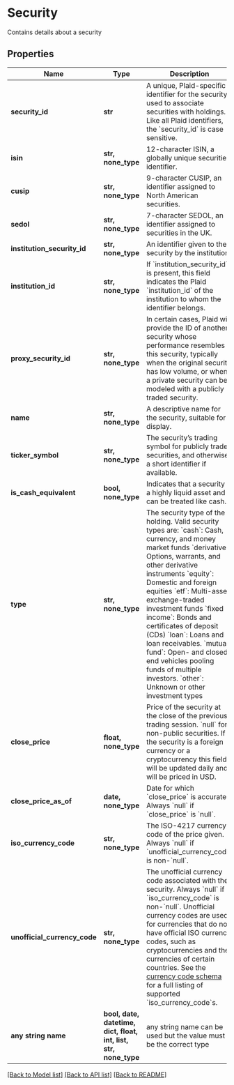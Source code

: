 # Security

Contains details about a security

## Properties
Name | Type | Description | Notes
------------ | ------------- | ------------- | -------------
**security_id** | **str** | A unique, Plaid-specific identifier for the security, used to associate securities with holdings. Like all Plaid identifiers, the &#x60;security_id&#x60; is case sensitive. | 
**isin** | **str, none_type** | 12-character ISIN, a globally unique securities identifier. | 
**cusip** | **str, none_type** | 9-character CUSIP, an identifier assigned to North American securities. | 
**sedol** | **str, none_type** | 7-character SEDOL, an identifier assigned to securities in the UK. | 
**institution_security_id** | **str, none_type** | An identifier given to the security by the institution | 
**institution_id** | **str, none_type** | If &#x60;institution_security_id&#x60; is present, this field indicates the Plaid &#x60;institution_id&#x60; of the institution to whom the identifier belongs. | 
**proxy_security_id** | **str, none_type** | In certain cases, Plaid will provide the ID of another security whose performance resembles this security, typically when the original security has low volume, or when a private security can be modeled with a publicly traded security. | 
**name** | **str, none_type** | A descriptive name for the security, suitable for display. | 
**ticker_symbol** | **str, none_type** | The security’s trading symbol for publicly traded securities, and otherwise a short identifier if available. | 
**is_cash_equivalent** | **bool, none_type** | Indicates that a security is a highly liquid asset and can be treated like cash. | 
**type** | **str, none_type** | The security type of the holding. Valid security types are:  &#x60;cash&#x60;: Cash, currency, and money market funds  &#x60;derivative&#x60;: Options, warrants, and other derivative instruments  &#x60;equity&#x60;: Domestic and foreign equities  &#x60;etf&#x60;: Multi-asset exchange-traded investment funds  &#x60;fixed income&#x60;: Bonds and certificates of deposit (CDs)  &#x60;loan&#x60;: Loans and loan receivables.  &#x60;mutual fund&#x60;: Open- and closed-end vehicles pooling funds of multiple investors.  &#x60;other&#x60;: Unknown or other investment types | 
**close_price** | **float, none_type** | Price of the security at the close of the previous trading session. &#x60;null&#x60; for non-public securities. If the security is a foreign currency or a cryptocurrency this field will be updated daily and will be priced in USD. | 
**close_price_as_of** | **date, none_type** | Date for which &#x60;close_price&#x60; is accurate. Always &#x60;null&#x60; if &#x60;close_price&#x60; is &#x60;null&#x60;. | 
**iso_currency_code** | **str, none_type** | The ISO-4217 currency code of the price given. Always &#x60;null&#x60; if &#x60;unofficial_currency_code&#x60; is non-&#x60;null&#x60;. | 
**unofficial_currency_code** | **str, none_type** | The unofficial currency code associated with the security. Always &#x60;null&#x60; if &#x60;iso_currency_code&#x60; is non-&#x60;null&#x60;. Unofficial currency codes are used for currencies that do not have official ISO currency codes, such as cryptocurrencies and the currencies of certain countries.  See the [currency code schema](https://plaid.com/docs/api/accounts#currency-code-schema) for a full listing of supported &#x60;iso_currency_code&#x60;s. | 
**any string name** | **bool, date, datetime, dict, float, int, list, str, none_type** | any string name can be used but the value must be the correct type | [optional]

[[Back to Model list]](../README.md#documentation-for-models) [[Back to API list]](../README.md#documentation-for-api-endpoints) [[Back to README]](../README.md)


